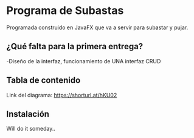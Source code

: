 # Programa de Subastas

Programada construido en JavaFX que va a servir para subastar y pujar.

## ¿Qué falta para la primera entrega?

-Diseño de la interfaz, funcionamiento de UNA interfaz CRUD

## Tabla de contenido

Link del diagrama: https://shorturl.at/hKU02

## Instalación

Will do it someday..
